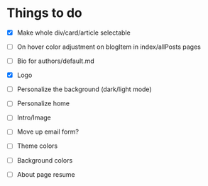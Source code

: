# Things to do

- [x] Make whole div/card/article selectable
- [ ] On hover color adjustment on blogItem in index/allPosts pages

- [ ] Bio for authors/default.md
- [x] Logo
- [ ] Personalize the background (dark/light mode)
- [ ] Personalize home
- [ ] Intro/Image
- [ ] Move up email form?
- [ ] Theme colors
- [ ] Background colors
- [ ] About page resume
